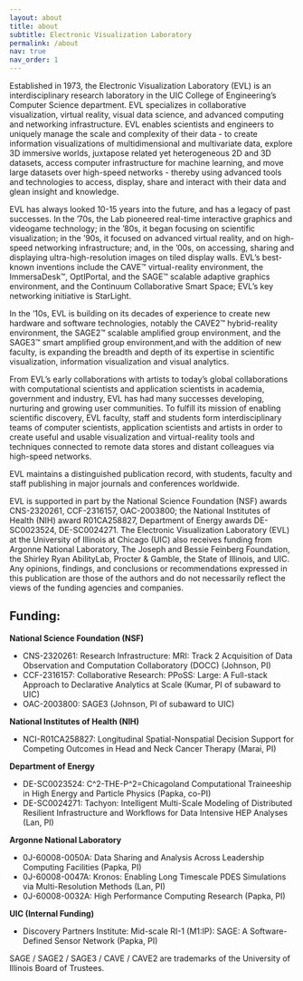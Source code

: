 ```yaml
---
layout: about
title: about
subtitle: Electronic Visualization Laboratory
permalink: /about
nav: true
nav_order: 1
---
```


Established in 1973, the Electronic Visualization Laboratory (EVL) is an interdisciplinary research laboratory in the UIC College of Engineering’s Computer Science department. EVL specializes in collaborative visualization, virtual reality, visual data science, and advanced computing and networking infrastructure. EVL enables scientists and engineers to uniquely manage the scale and complexity of their data - to create information visualizations of multidimensional and multivariate data, explore 3D immersive worlds, juxtapose related yet heterogeneous 2D and 3D datasets, access computer infrastructure for machine learning, and move large datasets over high-speed networks - thereby using advanced tools and technologies to access, display, share and interact with their data and glean insight and knowledge.

EVL has always looked 10-15 years into the future, and has a legacy of past successes. In the ’70s, the Lab pioneered real-time interactive graphics and videogame technology; in the ’80s, it began focusing on scientific visualization; in the ’90s, it focused on advanced virtual reality, and on high-speed networking infrastructure; and, in the ’00s, on accessing, sharing and displaying ultra-high-resolution images on tiled display walls. EVL’s best-known inventions include the CAVE™ virtual-reality environment, the ImmersaDesk™, OptIPortal, and the SAGE™ scalable adaptive graphics environment, and the Continuum Collaborative Smart Space; EVL’s key networking initiative is StarLight.

In the ’10s, EVL is building on its decades of experience to create new hardware and software technologies, notably the CAVE2™ hybrid-reality environment, the SAGE2™ scalable amplified group environment, and the SAGE3™ smart amplified group environment,and with the addition of new faculty, is expanding the breadth and depth of its expertise in scientific visualization, information visualization and visual analytics.

From EVL’s early collaborations with artists to today’s global collaborations with computational scientists and application scientists in academia, government and industry, EVL has had many successes developing, nurturing and growing user communities. To fulfill its mission of enabling scientific discovery, EVL faculty, staff and students form interdisciplinary teams of computer scientists, application scientists and artists in order to create useful and usable visualization and virtual-reality tools and techniques connected to remote data stores and distant colleagues via high-speed networks.

EVL maintains a distinguished publication record, with students, faculty and staff publishing in major journals and conferences worldwide.

EVL is supported in part by the National Science Foundation (NSF) awards CNS-2320261, CCF-2316157, OAC-2003800; the National Institutes of Health (NIH) award R01CA258827, Department of Energy awards DE-SC0023524, DE-SC0024271. The Electronic Visualization Laboratory (EVL) at the University of Illinois at Chicago (UIC) also receives funding from Argonne National Laboratory, The Joseph and Bessie Feinberg Foundation, the Shirley Ryan AbilityLab, Procter & Gamble, the State of Illinois, and UIC. Any opinions, findings, and conclusions or recommendations expressed in this publication are those of the authors and do not necessarily reflect the views of the funding agencies and companies.

## Funding:

**National Science Foundation (NSF)**
- CNS-2320261: Research Infrastructure: MRI: Track 2 Acquisition of Data Observation and Computation Collaboratory (DOCC) (Johnson, PI)
- CCF-2316157: Collaborative Research: PPoSS: Large: A Full-stack Approach to Declarative Analytics at Scale (Kumar, PI of subaward to UIC)
- OAC-2003800: SAGE3 (Johnson, PI of subaward to UIC)

**National Institutes of Health (NIH)**
- NCI-R01CA258827: Longitudinal Spatial-Nonspatial Decision Support for Competing Outcomes in Head and Neck Cancer Therapy (Marai, PI)

**Department of Energy**
- DE-SC0023524: C^2-THE-P^2=Chicagoland Computational Traineeship in High Energy and Particle Physics (Papka, co-PI)
- DE-SC0024271: Tachyon: Intelligent Multi-Scale Modeling of Distributed Resilient Infrastructure and Workflows for Data Intensive HEP Analyses (Lan, PI)

**Argonne National Laboratory**
- 0J-60008-0050A: Data Sharing and Analysis Across Leadership Computing Facilities (Papka, PI)
- 0J-60008-0047A: Kronos: Enabling Long Timescale PDES Simulations via Multi-Resolution Methods (Lan, PI)
- 0J-60008-0032A: High Performance Computing Research (Papka, PI)

**UIC (Internal Funding)**
- Discovery Partners Institute: Mid-scale RI-1 (M1:IP): SAGE: A Software-Defined Sensor Network (Papka, PI)

SAGE / SAGE2 / SAGE3 / CAVE / CAVE2 are trademarks of the University of Illinois Board of Trustees.